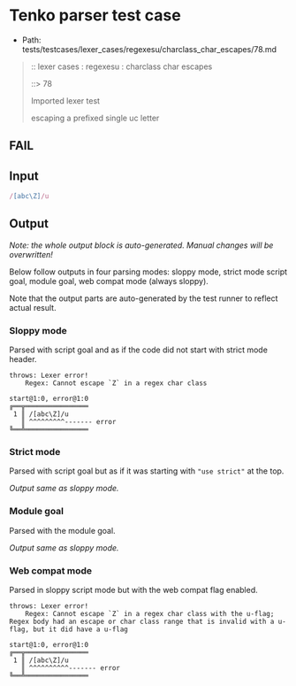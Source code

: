 # Tenko parser test case

- Path: tests/testcases/lexer_cases/regexesu/charclass_char_escapes/78.md

> :: lexer cases : regexesu : charclass char escapes
>
> ::> 78
>
> Imported lexer test
>
> escaping a prefixed single uc letter

## FAIL

## Input

`````js
/[abc\Z]/u
`````

## Output

_Note: the whole output block is auto-generated. Manual changes will be overwritten!_

Below follow outputs in four parsing modes: sloppy mode, strict mode script goal, module goal, web compat mode (always sloppy).

Note that the output parts are auto-generated by the test runner to reflect actual result.

### Sloppy mode

Parsed with script goal and as if the code did not start with strict mode header.

`````
throws: Lexer error!
    Regex: Cannot escape `Z` in a regex char class

start@1:0, error@1:0
╔══╦════════════════
 1 ║ /[abc\Z]/u
   ║ ^^^^^^^^^------- error
╚══╩════════════════

`````

### Strict mode

Parsed with script goal but as if it was starting with `"use strict"` at the top.

_Output same as sloppy mode._

### Module goal

Parsed with the module goal.

_Output same as sloppy mode._

### Web compat mode

Parsed in sloppy script mode but with the web compat flag enabled.

`````
throws: Lexer error!
    Regex: Cannot escape `Z` in a regex char class with the u-flag; Regex body had an escape or char class range that is invalid with a u-flag, but it did have a u-flag

start@1:0, error@1:0
╔══╦════════════════
 1 ║ /[abc\Z]/u
   ║ ^^^^^^^^^^------- error
╚══╩════════════════

`````

